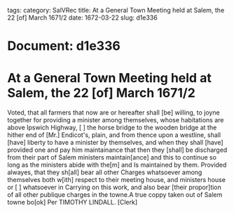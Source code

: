 tags: 
category: SalVRec
title: At a General Town Meeting held at Salem, the 22 [of] March 1671/2
date: 1672-03-22
slug: d1e336




# Document: d1e336


# At a General Town Meeting held at Salem, the 22 [of] March 1671/2

Voted, that all farmers that now are or hereafter shall [be] willing, to joyne together for providing a minister among themselves, whose habitations are above Ipswich Highway, [ ] the horse bridge to the wooden bridge at the hither end of [Mr.] Endicot's, plain, and from thence upon a westline, shall [have] liberty to have a minister by themselves, and when they shall [have] provided one and pay him maintainance that then they [shall] be discharged from their part of Salem ministers maintain[ance] and this to continue so long as the ministers abide with the[m] and Is maintained by them. Provided alwayes, that they sh[all] bear all other Charges whatsoever among themselves both w[ith] respect to their meeting house, and ministers house or [ ] whatsoever in Carrying on this work, and also bear [their propor]tion of all other publique charges in the towne.A true coppy taken out of Salem towne bo[ok] Per TIMOTHY LINDALL. [Clerk]
